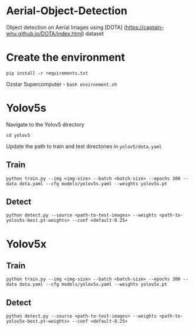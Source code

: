 # Aerial-Object-Detection

Object detection on Aerial Images using [DOTA] (https://captain-whu.github.io/DOTA/index.html) dataset

# Create the environment

`pip install -r requirements.txt`

Ozstar Supercomputer - `bash environment.sh`

# Yolov5s

Navigate to the Yolov5 directory

`cd yolov5`

Update the path to train and test directories in `yolov5/dota.yaml`

## Train

`python train.py --img <img-size> --batch <batch-size> --epochs 300 --data dota.yaml --cfg models/yolov5s.yaml --weights yolov5s.pt`

## Detect

`python detect.py --source <path-to-test-images> --weights <path-to-yolov5s-best.pt-weights> --conf <default-0.25>`

# Yolov5x

## Train

`python train.py --img <img-size> --batch <batch-size> --epochs 300 --data dota.yaml --cfg models/yolov5x.yaml --weights yolov5x.pt`

## Detect

`python detect.py --source <path-to-test-images> --weights <path-to-yolov5x-best.pt-weights> --conf <default-0.25>`




